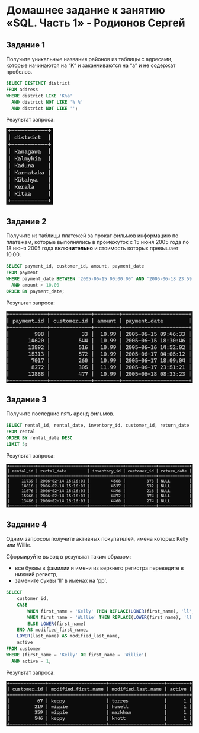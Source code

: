 # Домашнее задание к занятию «SQL. Часть 1» - Родионов Сергей

## Задание 1

Получите уникальные названия районов из таблицы с адресами, которые начинаются на “K” и заканчиваются на “a” и не содержат пробелов.

```sql
SELECT DISTINCT district
FROM address
WHERE district LIKE 'K%a' 
  AND district NOT LIKE '% %'
  AND district NOT LIKE '';
```
Результат запроса:

![](files/12/12-03/12-03-01-1.png)

## Задание 2
Получите из таблицы платежей за прокат фильмов информацию по платежам, которые выполнялись в промежуток с 15 июня 2005 года по 18 июня 2005 года **включительно** и стоимость которых превышает 10.00.
```sql
SELECT payment_id, customer_id, amount, payment_date
FROM payment
WHERE payment_date BETWEEN '2005-06-15 00:00:00' AND '2005-06-18 23:59:59'
  AND amount > 10.00
ORDER BY payment_date;
```
Результат запроса:

![](files/12/12-03/12-03-02-1.png)

## Задание 3

Получите последние пять аренд фильмов.
```sql
SELECT rental_id, rental_date, inventory_id, customer_id, return_date
FROM rental
ORDER BY rental_date DESC
LIMIT 5;
```
Результат запроса:

![](files/12/12-03/12-03-03-1.png)

## Задание 4
Одним запросом получите активных покупателей, имена которых Kelly или Willie. 

Сформируйте вывод в результат таким образом:
- все буквы в фамилии и имени из верхнего регистра переведите в нижний регистр,
- замените буквы 'll' в именах на 'pp'.
```sql
SELECT 
    customer_id,
    CASE 
        WHEN first_name = 'Kelly' THEN REPLACE(LOWER(first_name), 'll', 'pp')
        WHEN first_name = 'Willie' THEN REPLACE(LOWER(first_name), 'll', 'pp')
        ELSE LOWER(first_name)
    END AS modified_first_name,
    LOWER(last_name) AS modified_last_name,
    active
FROM customer
WHERE (first_name = 'Kelly' OR first_name = 'Willie')
  AND active = 1;
```
Результат запроса:

![](files/12/12-03/12-03-04-1.png)
